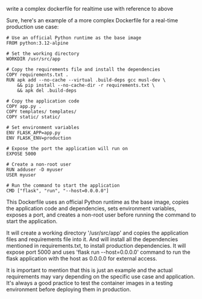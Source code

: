 write a complex dockerfile for realtime use with reference to above

Sure, here's an example of a more complex Dockerfile for a real-time production use case:

```
# Use an official Python runtime as the base image
FROM python:3.12-alpine

# Set the working directory
WORKDIR /usr/src/app

# Copy the requirements file and install the dependencies
COPY requirements.txt .
RUN apk add --no-cache --virtual .build-deps gcc musl-dev \
    && pip install --no-cache-dir -r requirements.txt \
    && apk del .build-deps

# Copy the application code
COPY app.py .
COPY templates/ templates/
COPY static/ static/

# Set environment variables
ENV FLASK_APP=app.py
ENV FLASK_ENV=production

# Expose the port the application will run on
EXPOSE 5000

# Create a non-root user
RUN adduser -D myuser
USER myuser

# Run the command to start the application
CMD ["flask", "run", "--host=0.0.0.0"]

```
This Dockerfile uses an official Python runtime as the base image, copies the application code and dependencies, sets environment variables, exposes a port, and creates a non-root user before running the command to start the application.

It will create a working directory '/usr/src/app' and copies the application files and requirements file into it. And will install all the dependencies mentioned in requirements.txt, to install production dependencies. It will expose port 5000 and uses 'flask run --host=0.0.0.0' command to run the flask application with the host as 0.0.0.0 for external access.

It is important to mention that this is just an example and the actual requirements may vary depending on the specific use case and application. It's always a good practice to test the container images in a testing environment before deploying them in production.
